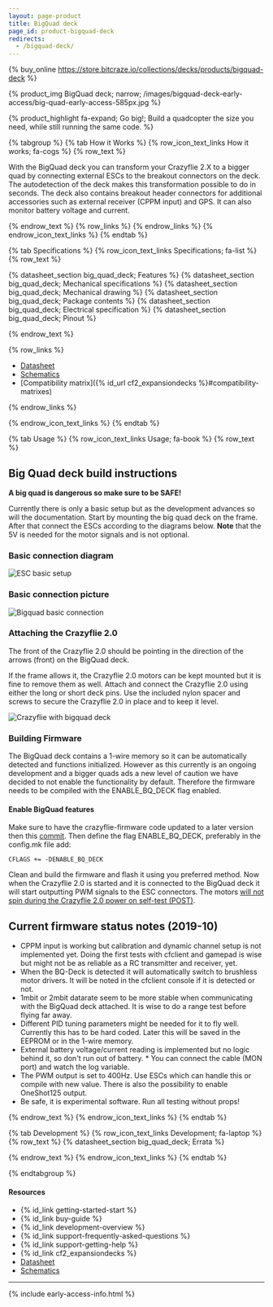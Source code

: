 ```yaml
---
layout: page-product
title: BigQuad deck
page_id: product-bigquad-deck
redirects:
  - /bigquad-deck/
---
```


{% buy_online https://store.bitcraze.io/collections/decks/products/bigquad-deck %}

{% product_img BigQuad deck; narrow;
/images/bigquad-deck-early-access/big-quad-early-access-585px.jpg
%}

{% product_highlight
fa-expand;
Go big!;
Build a quadcopter the size you need, while still running the same code.
%}

{% tabgroup %}
{% tab How it Works %}
{% row_icon_text_links How it works; fa-cogs %}
{% row_text %}

With the BigQuad deck you can transform your Crazyflie 2.X to a bigger quad by connecting external ESCs to the breakout connectors on the deck. The autodetection of the deck makes this transformation possible to do in seconds. The deck also contains breakout header connectors for additional accessories such as external receiver (CPPM input) and GPS. It can also monitor battery voltage and current.

{% endrow_text %}
{% row_links %}
{% endrow_links %}
{% endrow_icon_text_links %}
{% endtab %}

{% tab Specifications %}
{% row_icon_text_links Specifications; fa-list %}
{% row_text %}

{% datasheet_section big_quad_deck; Features %}
{% datasheet_section big_quad_deck; Mechanical specifications %}
{% datasheet_section big_quad_deck; Mechanical drawing %}
{% datasheet_section big_quad_deck; Package contents %}
{% datasheet_section big_quad_deck; Electrical specification %}
{% datasheet_section big_quad_deck; Pinout %}

{% endrow_text %}

{% row_links %}

* [Datasheet](/documentation/hardware/big_quad_deck/big_quad_deck-datasheet.pdf)
* [Schematics](/documentation/hardware/big_quad_deck/bigquad-rev-c.pdf)
* [Compatibility matrix]({% id_url cf2_expansiondecks %}#compatibility-matrixes)

{% endrow_links %}

{% endrow_icon_text_links %}
{% endtab %}

{% tab Usage %}
{% row_icon_text_links Usage; fa-book %}
{% row_text %}

## Big Quad deck build instructions

**A big quad is dangerous so make sure to be SAFE!**

Currently there is only a basic setup but as the development advances so will the documentation.
Start by mounting the big quad deck on the frame. After that connect the ESCs according to the diagrams below. **Note** that the 5V is needed for the motor signals and is not optional.


### Basic connection diagram

![ESC basic setup](/images/documentation/wiki/esc-basic-setup.png)

### Basic connection picture

![Bigquad basic connection](/images/documentation/wiki/bigquad-basic-connection.png)

### Attaching the Crazyflie 2.0

The front of the Crazyflie 2.0 should be pointing in the direction of the arrows (front) on the BigQuad deck.

If the frame allows it, the Crazyflie 2.0 motors can be kept mounted but it is fine to remove them as well. Attach and connect the Crazyflie 2.0 using either the long or short deck pins. Use the included nylon spacer and screws to secure the Crazyflie 2.0 in place and to keep it level.

![Crazyflie with bigquad deck](/images/documentation/wiki/bigquaddeck-2.jpg)

### Building Firmware

The BigQuad deck contains a 1-wire memory so it can be automatically detected and functions initialized. However as this currently is an ongoing development and a bigger quads ads a new level of caution we have decided to not enable the functionality by default. Therefore the firmware needs to be compiled with the ENABLE_BQ_DECK flag enabled.

#### Enable BigQuad features

Make sure to have the crazyflie-firmware code updated to a later version then this [commit](https://github.com/bitcraze/crazyflie-firmware/commit/dbaaa914a54bf31a6bf155b26b09c472dc684086). Then define the flag ENABLE_BQ_DECK, preferably in the config.mk file add:

    CFLAGS += -DENABLE_BQ_DECK

Clean and build the firmware and flash it using you preferred method. Now when the Crazyflie 2.0 is started and it is connected to the BigQuad deck it will start outputting PWM signals to the ESC connectors. The motors [will not spin during the Crazyflie 2.0 power on self-test (POST)](https://forum.bitcraze.io/viewtopic.php?f=6&t=2069#p10502).

## Current firmware status notes (2019-10)
* CPPM input is working but calibration and dynamic channel setup is not implemented yet. Doing the first tests with cfclient and gamepad is wise but might not be as reliable as a RC transmitter and receiver, yet.
* When the BQ-Deck is detected it will automatically switch to brushless motor drivers. It will be noted in the cfclient console if it is detected or not.
* 1mbit or 2mbit datarate seem to be more stable when communicating with the BigQuad deck attached. It is wise to do a range test before flying far away.
* Different PID tuning parameters might be needed for it to fly well. Currently this has to be hard coded. Later this will be saved in the EEPROM or in the 1-wire memory.
* External battery voltage/current reading is implemented but no logic behind it, so don't run out of battery. * You can connect the cable (MON port) and watch the log variable.
* The PWM output is set to 400Hz. Use ESCs which can handle this or compile with new value. There is also the possibility to enable OneShot125 output.
* Be safe, it is experimental software. Run all testing without props!

{% endrow_text %}
{% endrow_icon_text_links %}
{% endtab %}

{% tab Development %}
{% row_icon_text_links Development;  fa-laptop %}
{% row_text %}
{% datasheet_section big_quad_deck; Errata %}

{% endrow_text %}
{% endrow_icon_text_links %}
{% endtab %}

{% endtabgroup %}
#### Resources

- {% id_link getting-started-start %}
- {% id_link buy-guide %}
- {% id_link development-overview %}
- {% id_link support-frequently-asked-questions %}
- {% id_link support-getting-help %}
- {% id_link cf2_expansiondecks %}
- [Datasheet](/documentation/hardware/big_quad_deck/big_quad_deck-datasheet.pdf)
- [Schematics](/documentation/hardware/big_quad_deck/bigquad-rev-c.pdf)

---

{% include early-access-info.html %}
